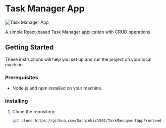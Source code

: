 # Task Manager App

![Task Manager App](\Users\Sachin\Desktop\taskmangment.PNG)

A simple React-based Task Manager application with CRUD operations.

## Getting Started

These instructions will help you set up and run the project on your local machine.

### Prerequisites

- Node.js and npm installed on your machine.

### Installing

1. Clone the repository:

   ```bash
   git clone https://github.com/SachinNic1502/TaskManagmentAppFrontend.git
